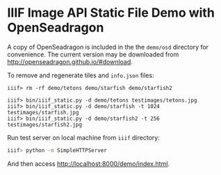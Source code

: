 IIIF Image API Static File Demo with OpenSeadragon
==================================================

A copy of OpenSeadragon is included in the the `demo/osd` directory
for convenience. The current version may be downloaded from 
<http://openseadragon.github.io/#download>.

To remove and regenerate tiles and `info.json` files:
```
iiif> rm -rf demo/tetons demo/starfish demo/starfish2

iiif> bin/iiif_static.py -d demo/tetons testimages/tetons.jpg
iiif> bin/iiif_static.py -d demo/starfish -t 1024 testimages/starfish.jpg
iiif> bin/iiif_static.py -d demo/starfish2 -t 256 testimages/starfish2.jpg
```

Run test server on local machine from `iiif` directory:
```bash
iiif> python -m SimpleHTTPServer
```

And then access <http://localhost:8000/demo/index.html>.

